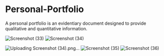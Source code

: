 # Personal-Portfolio
A personal portfolio is an evidentiary document designed to provide qualitative and quantitative information.

![Screenshot (33)](https://user-images.githubusercontent.com/69863748/163825597-739e3ccd-cdcf-455e-99d1-8d30e3c0387b.png)
![Screenshot (34)](https://user-images.githubusercontent.com/69863748/163825635-7ef44792-e8c6-4f01-82c7-e10e97feba04.png)

![Uploading Screenshot (34).png…]()
![Screenshot (35)](https://user-images.githubusercontent.com/69863748/163825442-891fd9f5-5cf9-49a2-80af-22fd320d4612.png)
![Screenshot (36)](https://user-images.githubusercontent.com/69863748/163825464-0fc5b14a-b4f1-4915-9d86-20312c2731f1.png)
